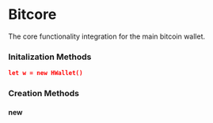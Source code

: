 # Bitcore

The core functionality integration for the main bitcoin wallet.

### Initalization Methods

```json
let w = new HWallet()
```

### Creation Methods

#### new

